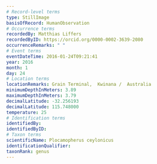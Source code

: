 ```yaml
---
# Record-level terms
type: StillImage
basisOfRecord: HumanObservation
# Occurrence terms
recordedBy: Matthias Liffers
recordedByID: https://orcid.org/0000-0002-3639-2080
occurrenceRemarks: " "
# Event terms
eventDateTime: 2016-01-24T09:21:41
year: 2016
month: 1
day: 24
# Location terms
locationRemarks: Grain Terminal,  Kwinana /  Australia
minimumDepthInMeters: 3.89
maximumDepthInMeters: 3.79
decimalLatitude: -32.256193
decimalLatitude: 115.748000
temperature: 25
# Identification terms
identifiedBy: 
identifiedByID: 
# Taxon terms
scientificName: Plocamopherus ceylonicus
identificationQualifier: 
taxonRank: genus
---
```


